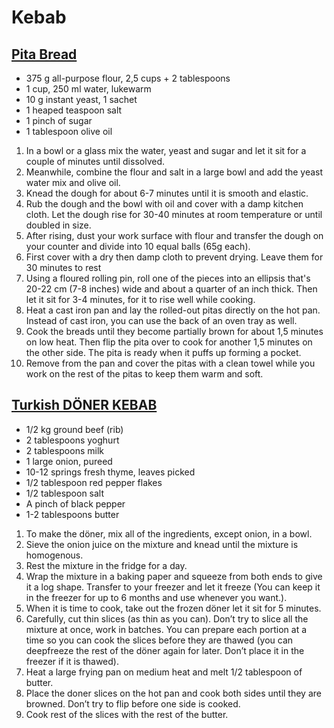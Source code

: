 # Kebab

## [Pita Bread](https://www.youtube.com/watch?v=I9JZVoGCWnc)

- 375 g all-purpose flour, 2,5 cups + 2 tablespoons
- 1 cup, 250 ml water, lukewarm
- 10 g instant yeast, 1 sachet 
- 1 heaped teaspoon salt
- 1 pinch of sugar
- 1 tablespoon olive oil

1. In a bowl or a glass mix the water, yeast and sugar and let it sit for a couple of minutes until dissolved.  
2. Meanwhile, combine the flour and salt in a large bowl and add the yeast water mix and olive oil. 
3. Knead the dough for about 6-7 minutes until it is smooth and elastic.
4. Rub the dough and the bowl with oil and cover with a damp kitchen cloth. Let the dough rise for 30-40 minutes at room temperature or until doubled in size.
5. After rising, dust your work surface with flour and transfer the dough on your counter and divide into 10 equal balls (65g each).
6. First cover with a dry then damp cloth to prevent drying. Leave them for 30 minutes to rest
7. Using a floured rolling pin, roll one of the pieces into an ellipsis that's 20-22 cm (7-8 inches) wide and about a quarter of an inch thick. Then let it sit for 3-4 minutes, for it to rise well while cooking.
8. Heat a cast iron pan and lay the rolled-out pitas directly on the hot pan. Instead of cast iron, you can use the back of an oven tray as well.
9. Cook the breads until they become partially brown for about 1,5 minutes on low heat. Then flip the pita over to cook for another 1,5 minutes on the other side.  The pita is ready when it puffs up forming a pocket.
10. Remove from the pan and cover the pitas with a clean towel while you work on the rest of the pitas to keep them warm and soft.

## [Turkish DÖNER KEBAB](https://www.youtube.com/watch?v=ZEF354SpSxg)
- 1/2 kg ground beef (rib)
- 2 tablespoons yoghurt
- 2 tablespoons milk
- 1 large onion, pureed
- 10-12 springs fresh thyme, leaves picked
- 1/2 tablespoon red pepper flakes
- 1/2 tablespoon salt
- A pinch of black pepper
- 1-2 tablespoons butter

1. To make the döner, mix all of the ingredients, except onion, in a bowl.
2. Sieve the onion juice on the mixture and knead until the mixture is homogenous.
3. Rest the mixture in the fridge for a day. 
4. Wrap the mixture in a baking paper and squeeze from both ends to give it a log shape. Transfer to your freezer and let it freeze (You can keep it in the freezer for up to 6 months and use whenever you want.).
5. When it is time to cook, take out the frozen döner let it sit for 5 minutes. 
6. Carefully, cut thin slices (as thin as you can). Don’t try to slice all the mixture at once, work in batches. You can prepare each portion at a time so you can cook the slices before they are thawed (you can deepfreeze the rest of the döner again for later. Don’t place it in the freezer if it is thawed).
7. Heat a large frying pan on medium heat and melt 1/2 tablespoon of butter.
8. Place the doner slices on the hot pan and cook both sides until they are browned. Don’t try to flip before one side is cooked.
9. Cook rest of the slices with the rest of the butter.